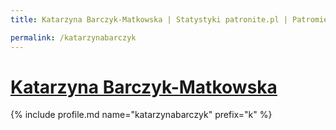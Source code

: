 ```yaml
---
title: Katarzyna Barczyk-Matkowska | Statystyki patronite.pl | Patromierz

permalink: /katarzynabarczyk
---
```


# [Katarzyna Barczyk-Matkowska](https://patronite.pl/katarzynabarczyk)

{% include profile.md name="katarzynabarczyk" prefix="k" %}
